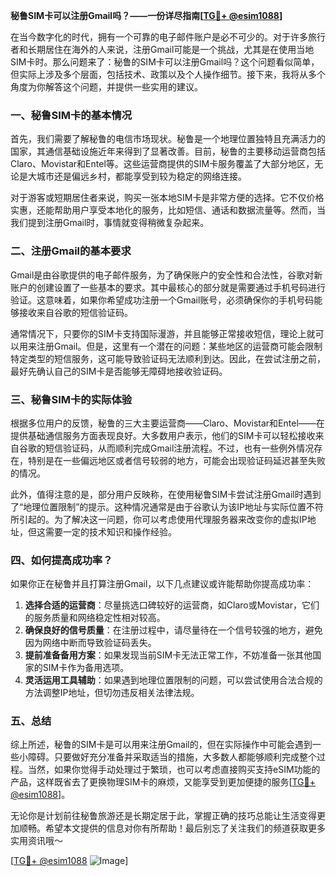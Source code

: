 **秘鲁SIM卡可以注册Gmail吗？——一份详尽指南[[TG💪+ @esim1088](https://t.me/s/esim1088)]**

在当今数字化的时代，拥有一个可靠的电子邮件账户是必不可少的。对于许多旅行者和长期居住在海外的人来说，注册Gmail可能是一个挑战，尤其是在使用当地SIM卡时。那么问题来了：秘鲁的SIM卡可以注册Gmail吗？这个问题看似简单，但实际上涉及多个层面，包括技术、政策以及个人操作细节。接下来，我将从多个角度为你解答这个问题，并提供一些实用的建议。

### 一、秘鲁SIM卡的基本情况

首先，我们需要了解秘鲁的电信市场现状。秘鲁是一个地理位置独特且充满活力的国家，其通信基础设施近年来得到了显著改善。目前，秘鲁的主要移动运营商包括Claro、Movistar和Entel等。这些运营商提供的SIM卡服务覆盖了大部分地区，无论是大城市还是偏远乡村，都能享受到较为稳定的网络连接。

对于游客或短期居住者来说，购买一张本地SIM卡是非常方便的选择。它不仅价格实惠，还能帮助用户享受本地化的服务，比如短信、通话和数据流量等。然而，当我们提到注册Gmail时，事情就变得稍微复杂起来。

### 二、注册Gmail的基本要求

Gmail是由谷歌提供的电子邮件服务，为了确保账户的安全性和合法性，谷歌对新账户的创建设置了一些基本的要求。其中最核心的部分就是需要通过手机号码进行验证。这意味着，如果你希望成功注册一个Gmail账号，必须确保你的手机号码能够接收来自谷歌的短信验证码。

通常情况下，只要你的SIM卡支持国际漫游，并且能够正常接收短信，理论上就可以用来注册Gmail。但是，这里有一个潜在的问题：某些地区的运营商可能会限制特定类型的短信服务，这可能导致验证码无法顺利到达。因此，在尝试注册之前，最好先确认自己的SIM卡是否能够无障碍地接收验证码。

### 三、秘鲁SIM卡的实际体验

根据多位用户的反馈，秘鲁的三大主要运营商——Claro、Movistar和Entel——在提供基础通信服务方面表现良好。大多数用户表示，他们的SIM卡可以轻松接收来自谷歌的短信验证码，从而顺利完成Gmail注册流程。不过，也有一些例外情况存在，特别是在一些偏远地区或者信号较弱的地方，可能会出现验证码延迟甚至失败的情况。

此外，值得注意的是，部分用户反映称，在使用秘鲁SIM卡尝试注册Gmail时遇到了“地理位置限制”的提示。这种情况通常是由于谷歌认为该IP地址与实际位置不符所引起的。为了解决这一问题，你可以考虑使用代理服务器来改变你的虚拟IP地址，但这需要一定的技术知识和操作经验。

### 四、如何提高成功率？

如果你正在秘鲁并且打算注册Gmail，以下几点建议或许能帮助你提高成功率：

1. **选择合适的运营商**：尽量挑选口碑较好的运营商，如Claro或Movistar，它们的服务质量和网络稳定性相对较高。
2. **确保良好的信号质量**：在注册过程中，请尽量待在一个信号较强的地方，避免因为网络中断而导致验证码丢失。
3. **提前准备备用方案**：如果发现当前SIM卡无法正常工作，不妨准备一张其他国家的SIM卡作为备用选项。
4. **灵活运用工具辅助**：如果遇到地理位置限制的问题，可以尝试使用合法合规的方法调整IP地址，但切勿违反相关法律法规。

### 五、总结

综上所述，秘鲁的SIM卡是可以用来注册Gmail的，但在实际操作中可能会遇到一些小障碍。只要做好充分准备并采取适当的措施，大多数人都能够顺利完成整个过程。当然，如果你觉得手动处理过于繁琐，也可以考虑直接购买支持eSIM功能的产品，这样既省去了更换物理SIM卡的麻烦，又能享受到更加便捷的服务[[TG💪+ @esim1088](https://t.me/s/esim1088)]。

无论你是计划前往秘鲁旅游还是长期定居于此，掌握正确的技巧总能让生活变得更加顺畅。希望本文提供的信息对你有所帮助！最后别忘了关注我们的频道获取更多实用资讯哦～ 

[[TG💪+ @esim1088](https://t.me/s/esim1088) ![Image](https://i.postimg.cc/4NQfJmqS/Snipaste-2025-05-13-00-14-12.png)]